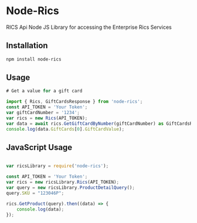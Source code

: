 # Node-Rics

RICS Api Node JS Library for accessing the Enterprise Rics Services

## Installation

```bash
npm install node-rics
```

## Usage

```typescript
# Get a value for a gift card

import { Rics, GiftCardsResponse } from 'node-rics';
const API_TOKEN = 'Your Token';
var giftCardNumber = '1234';
var rics = new Rics(API_TOKEN);
var data = await rics.GetGiftCardByNumber(giftCardNumber) as GiftCardsResponse;
console.log(data.GiftCards[0].GiftCardValue);
```

## JavaScript Usage

```javascript

var ricsLibrary = require('node-rics');

const API_TOKEN = 'Your Token';
var rics = new ricsLibrary.Rics(API_TOKEN);
var query = new ricsLibrary.ProductDetailQuery();
query.SKU = "123046P";

rics.GetProduct(query).then((data) => {
    console.log(data);
});
```